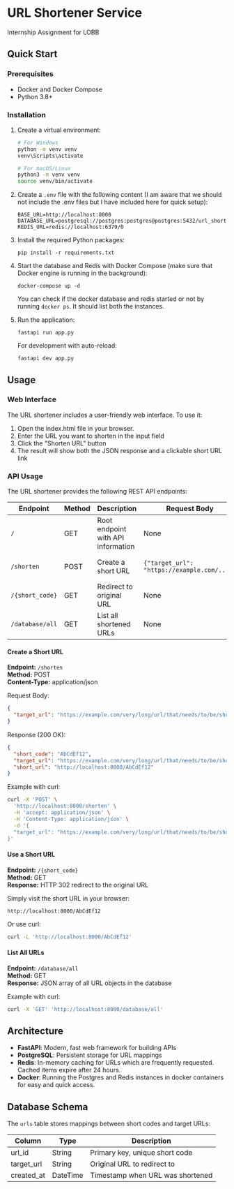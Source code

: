 # URL Shortener Service

Internship Assignment for LOBB

## Quick Start

### Prerequisites

- Docker and Docker Compose
- Python 3.8+

### Installation

1. Create a virtual environment:
   ```bash   
   # For Windows
   python -m venv venv
   venv\Scripts\activate
   
   # For macOS/Linux
   python3 -m venv venv
   source venv/bin/activate
   ```

2. Create a `.env` file with the following content (I am aware that we should not include the .env files but I have included here for quick setup):
   ```
   BASE_URL=http://localhost:8000
   DATABASE_URL=postgresql://postgres:postgres@postgres:5432/url_shortener
   REDIS_URL=redis://localhost:6379/0
   ```

3. Install the required Python packages:
   ```
   pip install -r requirements.txt
   ```

4. Start the database and Redis with Docker Compose (make sure that Docker engine is running in the background):
   ```
   docker-compose up -d
   ```
   You can check if the docker database and redis started or not by running ``` docker ps ```. It should list both the instances.

5. Run the application:
   ```
   fastapi run app.py
   ```

   For development with auto-reload:
   ```
   fastapi dev app.py
   ```

## Usage

### Web Interface

The URL shortener includes a user-friendly web interface. To use it:

1. Open the index.html file in your browser.
2. Enter the URL you want to shorten in the input field
3. Click the "Shorten URL" button
4. The result will show both the JSON response and a clickable short URL link

### API Usage

The URL shortener provides the following REST API endpoints:

| Endpoint | Method | Description | Request Body | Response |
|----------|--------|-------------|--------------|----------|
| `/` | GET | Root endpoint with API information | None | `{"message": "URL Shortener Assignment..."}` |
| `/shorten` | POST | Create a short URL | `{"target_url": "https://example.com/..."}` | JSON with short code and URL |
| `/{short_code}` | GET | Redirect to original URL | None | HTTP redirect to target URL |
| `/database/all` | GET | List all shortened URLs | None | Array of URL objects |

#### Create a Short URL

**Endpoint:** `/shorten`  
**Method:** POST  
**Content-Type:** application/json

Request Body:
```json
{
  "target_url": "https://example.com/very/long/url/that/needs/to/be/shortened"
}
```

Response (200 OK):
```json
{
  "short_code": "AbCdEf12",
  "target_url": "https://example.com/very/long/url/that/needs/to/be/shortened",
  "short_url": "http://localhost:8000/AbCdEf12"
}
```

Example with curl:
```bash
curl -X 'POST' \
  'http://localhost:8000/shorten' \
  -H 'accept: application/json' \
  -H 'Content-Type: application/json' \
  -d '{
  "target_url": "https://example.com/very/long/url/that/needs/to/be/shortened"
}'
```

#### Use a Short URL

**Endpoint:** `/{short_code}`  
**Method:** GET  
**Response:** HTTP 302 redirect to the original URL

Simply visit the short URL in your browser:
```
http://localhost:8000/AbCdEf12
```

Or use curl:
```bash
curl -L 'http://localhost:8000/AbCdEf12'
```

#### List All URLs

**Endpoint:** `/database/all`  
**Method:** GET  
**Response:** JSON array of all URL objects in the database

Example with curl:
```bash
curl -X 'GET' 'http://localhost:8000/database/all'
```

## Architecture

- **FastAPI**: Modern, fast web framework for building APIs
- **PostgreSQL**: Persistent storage for URL mappings
- **Redis**: In-memory caching for URLs which are frequently requested. Cached items expire after 24 hours.
- **Docker**: Running the Postgres and Redis instances in docker containers for easy and quick access.

## Database Schema

The `urls` table stores mappings between short codes and target URLs:

| Column      | Type      | Description                       |
|-------------|-----------|-----------------------------------|
| url_id      | String    | Primary key, unique short code    |
| target_url  | String    | Original URL to redirect to       |
| created_at  | DateTime  | Timestamp when URL was shortened  |
